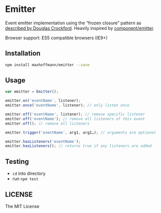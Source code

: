 Emitter
=======

Event emitter implementation using the “frozen closure” pattern as [described by Douglas Crockford](http://www.ustream.tv/recorded/46640057). Heavily inspired by [component/emitter](https://github.com/component/emitter).

Browser support: ES5 compatible browsers (IE9+)

Installation
------------

```bash
npm install maxhoffmann/emitter --save
```

Usage
-----

```js
var emitter = Emitter();

emitter.on('eventName', listener);
emitter.once('eventName', listener); // only listen once

emitter.off('eventName', listener); // remove specific listener
emitter.off('eventName'); // remove all listeners of this event
emitter.off(); // remove all listeners

emitter.trigger('eventName', arg1, arg2…); // arguments are optional

emitter.hasListeners('eventName');
emitter.hasListeners(); // returns true if any listeners are added
```

Testing
-------

- `cd` into directory
- run `npm test`

LICENSE
-------

The MIT License
